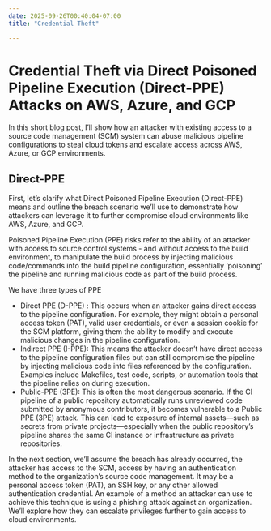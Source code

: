 ```yaml
---
date: 2025-09-26T00:40:04-07:00
title: "Credential Theft"

---
```

# Credential Theft via Direct Poisoned Pipeline Execution (Direct-PPE) Attacks on AWS, Azure, and GCP
In this short blog post, I’ll show how an attacker with existing access to a source code management (SCM) system can abuse malicious pipeline configurations to steal cloud tokens and escalate access across AWS, Azure, or GCP environments.

## Direct-PPE
First, let’s clarify what Direct Poisoned Pipeline Execution (Direct-PPE) means and outline the breach scenario we’ll use to demonstrate how attackers can leverage it to further compromise cloud environments like AWS, Azure, and GCP.

Poisoned Pipeline Execution (PPE) risks refer to the ability of an attacker with access to source control systems - and without access to the build environment, to manipulate the build process by injecting malicious code/commands into the build pipeline configuration, essentially ‘poisoning’ the pipeline and running malicious code as part of the build process.

We have three types of PPE
- Direct PPE (D-PPE) : This occurs when an attacker gains direct access to the pipeline configuration. For example, they might obtain a personal access token (PAT), valid user credentials, or even a session cookie for the SCM platform, giving them the ability to modify and execute malicious changes in the pipeline configuration.
- Indirect PPE (I-PPE): This means the attacker doesn’t have direct access to the pipeline configuration files but can still compromise the pipeline by injecting malicious code into files referenced by the configuration. Examples include Makefiles, test code, scripts, or automation tools that the pipeline relies on during execution.
- Public-PPE (3PE): This is often the most dangerous scenario. If the CI pipeline of a public repository automatically runs unreviewed code submitted by anonymous contributors, it becomes vulnerable to a Public PPE (3PE) attack. This can lead to exposure of internal assets—such as secrets from private projects—especially when the public repository’s pipeline shares the same CI instance or infrastructure as private repositories.

In the next section, we’ll assume the breach has already occurred, the attacker has access to the SCM, access by having an authentication method to the organization’s source code management. It may be a personal access token (PAT), an SSH key, or any other allowed authentication credential. An example of a method an attacker can use to achieve this technique is using a phishing attack against an organization. We’ll explore how they can escalate privileges further to gain access to cloud environments.
